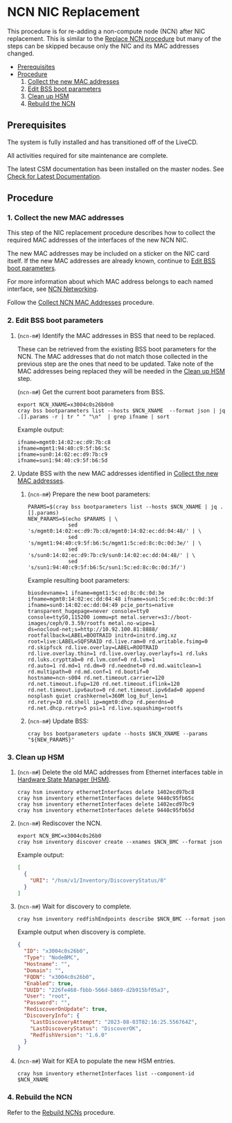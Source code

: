 # NCN NIC Replacement

This procedure is for re-adding a non-compute node (NCN) after NIC replacement. This is similar to the
[Replace NCN procedure](Add_Remove_Replace_NCNs/Add_Remove_Replace_NCNs.md#replace-ncn-procedure) but many of
the steps can be skipped because only the NIC and its MAC addresses changed.

* [Prerequisites](#prerequisites)
* [Procedure](#procedure)
  1. [Collect the new MAC addresses](#1-collect-the-new-mac-addresses)
  1. [Edit BSS boot parameters](#2-edit-bss-boot-parameters)
  1. [Clean up HSM](#3-clean-up-hsm)
  1. [Rebuild the NCN](#4-rebuild-the-ncn)

## Prerequisites

The system is fully installed and has transitioned off of the LiveCD.

All activities required for site maintenance are complete.

The latest CSM documentation has been installed on the master nodes. See
[Check for Latest Documentation](../../update_product_stream/README.md#check-for-latest-documentation).

## Procedure

### 1. Collect the new MAC addresses

This step of the NIC replacement procedure describes how to collect the required MAC addresses of the
interfaces of the new NCN NIC.

The new MAC addresses may be included on a sticker on the NIC card itself. If the new MAC addresses are
already known, continue to [Edit BSS boot parameters](#2-edit-bss-boot-parameters).

For more information about which MAC address belongs to each named interface, see
[NCN Networking](../../background/ncn_networking.md).

Follow the [Collect NCN MAC Addresses](Add_Remove_Replace_NCNs/Collect_NCN_MAC_Addresses.md) procedure.

### 2. Edit BSS boot parameters

1. (`ncn-m#`) Identify the MAC addresses in BSS that need to be replaced.

    These can be retrieved from the existing BSS boot parameters for the NCN. The MAC addresses that do not match
    those collected in the previous step are the ones that need to be updated. Take note of the MAC addresses being
    replaced they will be needed in the [Clean up HSM](#3-clean-up-hsm) step.

    (`ncn-m#`) Get the current boot parameters from BSS.

    ```screen
    export NCN_XNAME=x3004c0s26b0n0
    cray bss bootparameters list --hosts $NCN_XNAME  --format json | jq .[].params -r | tr " " "\n"  | grep ifname | sort
    ```

    Example output:

    ```screen
    ifname=mgmt0:14:02:ec:d9:7b:c8
    ifname=mgmt1:94:40:c9:5f:b6:5c
    ifname=sun0:14:02:ec:d9:7b:c9
    ifname=sun1:94:40:c9:5f:b6:5d
    ```

1. Update BSS with the new MAC addresses identified in [Collect the new MAC addresses](#1-collect-the-new-mac-addresses).

    1. (`ncn-m#`) Prepare the new boot parameters:

        ```screen
        PARAMS=$(cray bss bootparameters list --hosts $NCN_XNAME | jq .[].params)
        NEW_PARAMS=$(echo $PARAMS | \
                     sed 's/mgmt0:14:02:ec:d9:7b:c8/mgmt0:14:02:ec:dd:04:48/' | \
                     sed 's/mgmt1:94:40:c9:5f:b6:5c/mgmt1:5c:ed:8c:0c:0d:3e/' | \
                     sed 's/sun0:14:02:ec:d9:7b:c9/sun0:14:02:ec:dd:04:48/' | \
                     sed 's/sun1:94:40:c9:5f:b6:5c/sun1:5c:ed:8c:0c:0d:3f/')
        ```

        Example resulting boot parameters:

        ```text
        biosdevname=1 ifname=mgmt1:5c:ed:8c:0c:0d:3e ifname=mgmt0:14:02:ec:dd:04:48 ifname=sun1:5c:ed:8c:0c:0d:3f
        ifname=sun0:14:02:ec:dd:04:49 pcie_ports=native transparent_hugepage=never console=tty0
        console=ttyS0,115200 iommu=pt metal.server=s3://boot-images/ceph/0.3.59/rootfs metal.no-wipe=1
        ds=nocloud-net;s=http://10.92.100.81:8888/ rootfallback=LABEL=BOOTRAID initrd=initrd.img.xz
        root=live:LABEL=SQFSRAID rd.live.ram=0 rd.writable.fsimg=0 rd.skipfsck rd.live.overlay=LABEL=ROOTRAID
        rd.live.overlay.thin=1 rd.live.overlay.overlayfs=1 rd.luks rd.luks.crypttab=0 rd.lvm.conf=0 rd.lvm=1
        rd.auto=1 rd.md=1 rd.dm=0 rd.neednet=0 rd.md.waitclean=1 rd.multipath=0 rd.md.conf=1 rd.bootif=0
        hostname=ncn-s004 rd.net.timeout.carrier=120 rd.net.timeout.ifup=120 rd.net.timeout.iflink=120
        rd.net.timeout.ipv6auto=0 rd.net.timeout.ipv6dad=0 append nosplash quiet crashkernel=360M log_buf_len=1
        rd.retry=10 rd.shell ip=mgmt0:dhcp rd.peerdns=0 rd.net.dhcp.retry=5 psi=1 rd.live.squashimg=rootfs
        ```

    1. (`ncn-m#`) Update BSS:

        ```screen
        cray bss bootparameters update --hosts $NCN_XNAME --params "${NEW_PARAMS}"
        ```

### 3. Clean up HSM

1. (`ncn-m#`) Delete the old MAC addresses from Ethernet interfaces table in
   [Hardware State Manager (HSM)](../../glossary.md#hardware-state-manager-hsm).

    ```screen
    cray hsm inventory ethernetInterfaces delete 1402ecd97bc8
    cray hsm inventory ethernetInterfaces delete 9440c95fb65c
    cray hsm inventory ethernetInterfaces delete 1402ecd97bc9
    cray hsm inventory ethernetInterfaces delete 9440c95fb65d
    ```

1. (`ncn-m#`) Rediscover the NCN.

    ```screen
    export NCN_BMC=x3004c0s26b0
    cray hsm inventory discover create --xnames $NCN_BMC --format json
    ```

    Example output:

    ```json
    [
      {
        "URI": "/hsm/v1/Inventory/DiscoveryStatus/0"
      }
    ]
    ```

1. (`ncn-m#`) Wait for discovery to complete.

    ```screen
    cray hsm inventory redfishEndpoints describe $NCN_BMC --format json
    ```

    Example output when discovery is complete.

    ```json
    {
      "ID": "x3004c0s26b0",
      "Type": "NodeBMC",
      "Hostname": "",
      "Domain": "",
      "FQDN": "x3004c0s26b0",
      "Enabled": true,
      "UUID": "226fe468-fbbb-566d-b869-d2b915bf05a3",
      "User": "root",
      "Password": "",
      "RediscoverOnUpdate": true,
      "DiscoveryInfo": {
        "LastDiscoveryAttempt": "2023-08-03T02:16:25.556764Z",
        "LastDiscoveryStatus": "DiscoverOK",
        "RedfishVersion": "1.6.0"
      }
    }
    ```

1. (`ncn-m#`) Wait for KEA to populate the new HSM entries.

    ```screen
    cray hsm inventory ethernetInterfaces list --component-id $NCN_XNAME
    ```

### 4. Rebuild the NCN

Refer to the [Rebuild NCNs](Rebuild_NCNs/Rebuild_NCNs.md) procedure.
